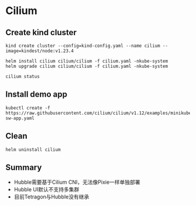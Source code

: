 # Cilium


## Create kind cluster

```console
kind create cluster --config=kind-config.yaml --name cilium --image=kindest/node:v1.23.4
```


```console
helm install cilium cilium/cilium -f cilium.yaml -nkube-system
helm upgrade cilium cilium/cilium -f cilium.yaml -nkube-system

cilium status
```

## Install demo app

```console
kubectl create -f https://raw.githubusercontent.com/cilium/cilium/v1.12/examples/minikube/http-sw-app.yaml
```


## Clean

```
helm uninstall cilium
```


## Summary

- Hubble需要基于Cilium CNI，无法像Pixie一样单独部署
- Hubble UI默认不支持多集群
- 目前Tetragon与Hubble没有继承